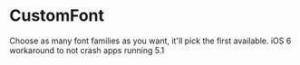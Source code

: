 CustomFont
==========

Choose as many font families as you want, it'll pick the first available. iOS 6 workaround to not crash apps running 5.1